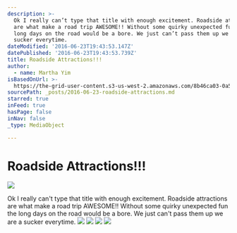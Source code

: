 ```yaml
---
description: >-
  Ok I really can’t type that title with enough excitement. Roadside attractions
  are what make a road trip AWESOME!! Without some quirky unexpected fun the
  long days on the road would be a bore. We just can’t pass them up we are a
  sucker everytime.
dateModified: '2016-06-23T19:43:53.147Z'
datePublished: '2016-06-23T19:43:53.739Z'
title: Roadside Attractions!!!
author:
  - name: Martha Yim
isBasedOnUrl: >-
  https://the-grid-user-content.s3-us-west-2.amazonaws.com/8b46ca03-0a5c-456b-b575-899df0e27ef0.jpg
sourcePath: _posts/2016-06-23-roadside-attractions.md
starred: true
inFeed: true
hasPage: false
inNav: false
_type: MediaObject

---
```

# Roadside Attractions!!!
![](https://the-grid-user-content.s3-us-west-2.amazonaws.com/8b46ca03-0a5c-456b-b575-899df0e27ef0.jpg)

Ok I really can't type that title with enough excitement. Roadside attractions are what make a road trip AWESOME!! Without some quirky unexpected fun the long days on the road would be a bore. We just can't pass them up we are a sucker everytime.
![](https://the-grid-user-content.s3-us-west-2.amazonaws.com/51a41d01-3622-46fd-951f-700a739516ca.jpg)
![](https://the-grid-user-content.s3-us-west-2.amazonaws.com/e63463c8-c24a-4216-9c87-b73681eb2244.jpg)
![](https://the-grid-user-content.s3-us-west-2.amazonaws.com/7fe950a1-f9d3-4d8a-837a-934565435430.jpg)
![](https://the-grid-user-content.s3-us-west-2.amazonaws.com/27bb1da4-618f-406e-826f-9af189ea6d95.jpg)